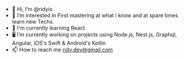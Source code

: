 - 👋 Hi, I’m @ridyio
- 👀 I’m interested in First mastering at what i know and at spare times learn new Techs.
- 🌱 I'm currently learning React
- 🖥 I’m currently working on projects using Node.js, Nest.js, Graphql, Angular, iOS's Swift & Android's Kotlin
- 📫 How to reach me ridy.dev@gmail.com
